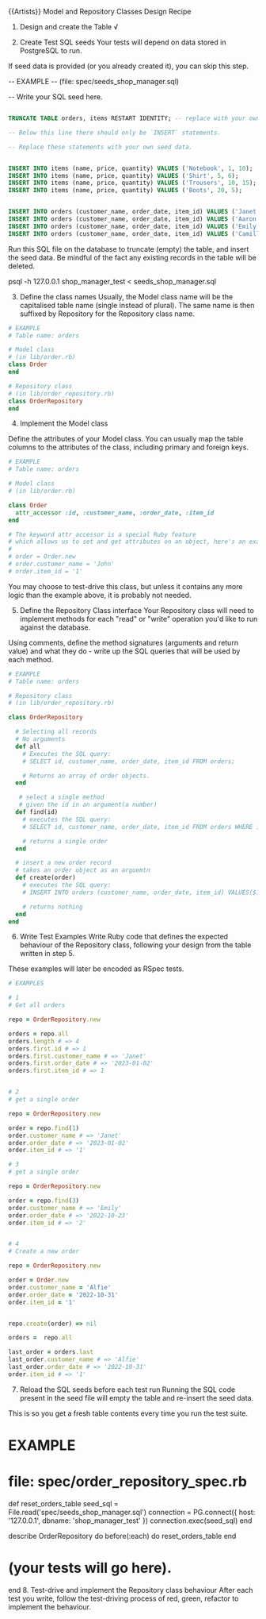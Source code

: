 {{Artists}} Model and Repository Classes Design Recipe


1. Design and create the Table √


2. Create Test SQL seeds
Your tests will depend on data stored in PostgreSQL to run.

If seed data is provided (or you already created it), you can skip this step.

-- EXAMPLE
-- (file: spec/seeds_shop_manager.sql)

-- Write your SQL seed here. 

```sql

TRUNCATE TABLE orders, items RESTART IDENTITY; -- replace with your own table name.

-- Below this line there should only be `INSERT` statements.

-- Replace these statements with your own seed data.


INSERT INTO items (name, price, quantity) VALUES ('Notebook', 1, 10);
INSERT INTO items (name, price, quantity) VALUES ('Shirt', 5, 6);
INSERT INTO items (name, price, quantity) VALUES ('Trousers', 10, 15);
INSERT INTO items (name, price, quantity) VALUES ('Boots', 20, 5);


INSERT INTO orders (customer_name, order_date, item_id) VALUES ('Janet', '2023-01-2', 1);
INSERT INTO orders (customer_name, order_date, item_id) VALUES ('Aaron', '2022-12-12', 3);
INSERT INTO orders (customer_name, order_date, item_id) VALUES ('Emily', '2022-10-23', 2);
INSERT INTO orders (customer_name, order_date, item_id) VALUES ('Camille', '2023-01-24', 4);

```


Run this SQL file on the database to truncate (empty) the table, and insert the seed data. Be mindful of the fact any existing records in the table will be deleted.

psql -h 127.0.0.1 shop_manager_test < seeds_shop_manager.sql


3. Define the class names
Usually, the Model class name will be the capitalised table name (single instead of plural). The same name is then suffixed by Repository for the Repository class name.

```ruby
# EXAMPLE
# Table name: orders

# Model class
# (in lib/order.rb)
class Order
end

# Repository class
# (in lib/order_repository.rb)
class OrderRepository
end
```

4. Implement the Model class

Define the attributes of your Model class. You can usually map the table columns to the attributes of the class, including primary and foreign keys.

```ruby
# EXAMPLE
# Table name: orders

# Model class
# (in lib/order.rb)

class Order
  attr_accessor :id, :customer_name, :order_date, :item_id
end

# The keyword attr_accessor is a special Ruby feature
# which allows us to set and get attributes on an object, here's an example:
#
# order = Order.new
# order.customer_name = 'John'
# order.item_id = '1'
```

You may choose to test-drive this class, but unless it contains any more logic than the example above, it is probably not needed.


5. Define the Repository Class interface
Your Repository class will need to implement methods for each "read" or "write" operation you'd like to run against the database.

Using comments, define the method signatures (arguments and return value) and what they do - write up the SQL queries that will be used by each method.

```ruby
# EXAMPLE
# Table name: orders

# Repository class
# (in lib/order_repository.rb)

class OrderRepository

  # Selecting all records
  # No arguments
  def all
    # Executes the SQL query:
    # SELECT id, customer_name, order_date, item_id FROM orders;

    # Returns an array of order objects.
  end

   # select a single method 
   # given the id in an argument(a number)
  def find(id)
    # executes the SQL query: 
    # SELECT id, customer_name, order_date, item_id FROM orders WHERE id = $1

    # returns a single order 
  end 

  # insert a new order record 
  # takes an order object as an arguemtn
  def create(order)
    # executes the SQL query: 
    # INSERT INTO orders (customer_name, order_date, item_id) VALUES($1, $2, $3);

    # returns nothing 
  end
end
```


6. Write Test Examples
Write Ruby code that defines the expected behaviour of the Repository class, following your design from the table written in step 5.

These examples will later be encoded as RSpec tests.

```ruby
# EXAMPLES

# 1
# Get all orders

repo = OrderRepository.new

orders = repo.all 
orders.length # => 4
orders.first.id # => 1 
orders.first.customer_name # => 'Janet'
orders.first.order_date # => '2023-01-02'
orders.first.item_id # => 1


# 2
# get a single order

repo = OrderRepository.new

order = repo.find(1)
order.customer_name # => 'Janet'
order.order_date # => '2023-01-02' 
order.item_id # => '1'

# 3
# get a single order

repo = OrderRepository.new

order = repo.find(3)
order.customer_name # => 'Emily'
order.order_date # => '2022-10-23' 
order.item_id # => '2'


# 4
# Create a new order 

repo = OrderRepository.new

order = Order.new
order.customer_name = 'Alfie'
order.order_date = '2022-10-31'
order.item_id = '1'


repo.create(order) => nil

orders =  repo.all 

last_order = orders.last 
last_order.customer_name # => 'Alfie'
last_order.order_date # => '2022-10-31'
order.item_id # => '1'


```


7. Reload the SQL seeds before each test run
Running the SQL code present in the seed file will empty the table and re-insert the seed data.

This is so you get a fresh table contents every time you run the test suite.

# EXAMPLE

# file: spec/order_repository_spec.rb

def reset_orders_table
  seed_sql = File.read('spec/seeds_shop_manager.sql')
  connection = PG.connect({ host: '127.0.0.1', dbname: 'shop_manager_test' })
  connection.exec(seed_sql)
end

describe OrderRepository do
  before(:each) do 
    reset_orders_table
  end

  # (your tests will go here).
end
8. Test-drive and implement the Repository class behaviour
After each test you write, follow the test-driving process of red, green, refactor to implement the behaviour.
